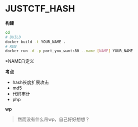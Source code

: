 # JUSTCTF_HASH

**构建**

```bash
cd
# BUILD
docker build -t YOUR_NAME .
# RUN
docker run -d -p port_you_want:80 --name [NAME] YOUR_NAME 
```

*NAME自定义

**考点**

- hash长度扩展攻击
- md5
- 代码审计
- php

**wp**

> 然而没有什么吊wp，自己好好想想？

